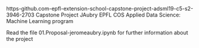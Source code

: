 https-github.com-epfl-extension-school-capstone-project-adsml19-c5-s2-3946-2703
Capstone Project JAubry EPFL COS Applied Data Science: Machine Learning program

Read the file 01.Proposal-jeromeaubry.ipynb for further information about the project
